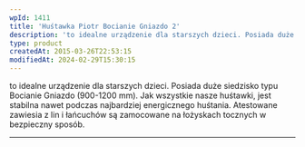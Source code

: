 ```yaml
---
wpId: 1411
title: 'Huśtawka Piotr Bocianie Gniazdo 2'
description: 'to idealne urządzenie dla starszych dzieci. Posiada duże siedzisko typu Bocianie Gniazdo (900-1200 mm). Jak wszystkie nasze huśtawki, jest stabilna nawet podczas najbardziej energicznego huśtania. Atestowane zawiesia z lin i łańcuchów są zamocowane na łożyskach tocznych w bezpieczny sposób.'
type: product
createdAt: 2015-03-26T22:53:15
modifiedAt: 2024-02-29T15:30:15
---
```



to idealne urządzenie dla starszych dzieci. Posiada duże siedzisko typu Bocianie Gniazdo (900-1200 mm). Jak wszystkie nasze huśtawki, jest stabilna nawet podczas najbardziej energicznego huśtania. Atestowane zawiesia z lin i łańcuchów są zamocowane na łożyskach tocznych w bezpieczny sposób.

* * *